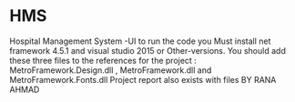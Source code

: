 # HMS
Hospital Management System -UI
to run the code you Must install net framework 4.5.1 and visual studio 2015 or Other-versions.
You should add these three files to the references for the project :
MetroFramework.Design.dll ,
MetroFramework.dll and 
MetroFramework.Fonts.dll
Project report also exists with files
BY RANA AHMAD
